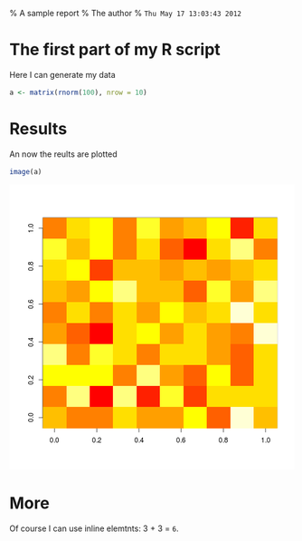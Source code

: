 % A sample report
% The author
% `Thu May 17 13:03:43 2012`

<!-- Setting up R -->


<!-- read external r code -->



# The first part of my R script
Here I can generate my data


```r
a <- matrix(rnorm(100), nrow = 10)
```




# Results
An now the reults are plotted


```r
image(a)
```

![](figure/plot-fig.png) 


# More
Of course I can use inline elemtnts: 3 + 3 = `6`.


